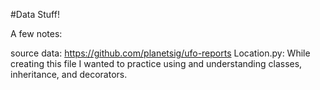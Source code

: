 #Data Stuff!

A few notes:


source data: https://github.com/planetsig/ufo-reports
Location.py:
    While creating this file I wanted to practice using and understanding classes, inheritance, and decorators. 